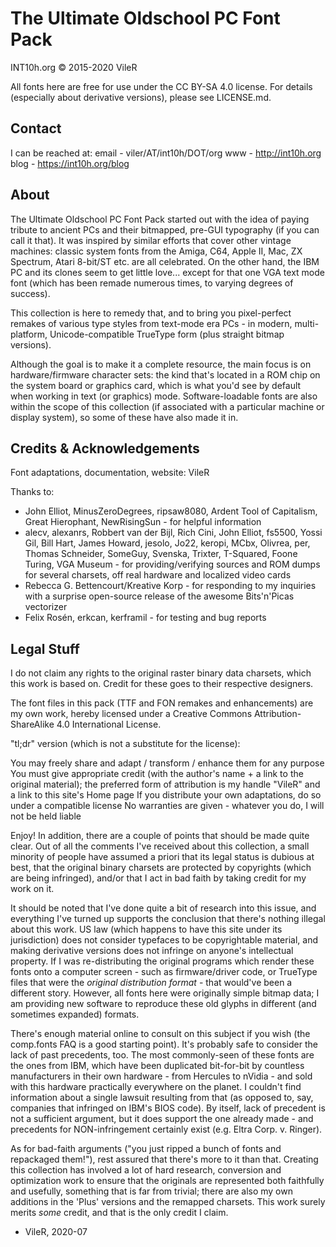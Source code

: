 # The Ultimate Oldschool PC Font Pack

INT10h.org © 2015-2020 VileR

All fonts here are free for use under the CC BY-SA 4.0 license. For details (especially about derivative versions), please see LICENSE.md.


## Contact

I can be reached at:   email - viler/ΑΤ/int10h/DΟТ/org
                         www - http://int10h.org
                        blog - https://int10h.org/blog

## About

The Ultimate Oldschool PC Font Pack started out with the idea of paying tribute
to ancient PCs and their bitmapped, pre-GUI typography (if you can call it
that). It was inspired by similar efforts that cover other vintage machines:
classic system fonts from the Amiga, C64, Apple II, Mac, ZX Spectrum, Atari
8-bit/ST etc. are all celebrated. On the other hand, the IBM PC and its clones
seem to get little love... except for that one VGA text mode font (which has
been remade numerous times, to varying degrees of success).

This collection is here to remedy that, and to bring you pixel-perfect remakes
of various type styles from text-mode era PCs - in modern, multi-platform,
Unicode-compatible TrueType form (plus straight bitmap versions).

Although the goal is to make it a complete resource, the main focus is on
hardware/firmware character sets: the kind that's located in a ROM chip on the
system board or graphics card, which is what you'd see by default when working
in text (or graphics) mode. Software-loadable fonts are also within the scope of
this collection (if associated with a particular machine or display system), so
some of these have also made it in.

## Credits & Acknowledgements

Font adaptations, documentation, website: VileR

Thanks to:

- John Elliot, MinusZeroDegrees, ripsaw8080, Ardent Tool of Capitalism,
  Great Hierophant, NewRisingSun - for helpful information
- alecv, alexanrs, Robbert van der Bijl, Rich Cini, John Elliot, fs5500,
  Yossi Gil, Bill Hart, James Howard, jesolo, Jo22, keropi, MCbx, Olivrea, per,
  Thomas Schneider, SomeGuy, Svenska, Trixter, T-Squared, Foone Turing,
  VGA Museum - for providing/verifying sources and ROM dumps for several
  charsets, off real hardware and localized video cards
- Rebecca G. Bettencourt/Kreative Korp - for responding to my inquiries with a
  surprise open-source release of the awesome Bits'n'Picas vectorizer
- Felix Rosén, erkcan, kerframil - for testing and bug reports


## Legal Stuff

I do not claim any rights to the original raster binary data charsets, which
this work is based on. Credit for these goes to their respective designers.

The font files in this pack (TTF and FON remakes and enhancements) are my own
work, hereby licensed under a Creative Commons Attribution-ShareAlike 4.0
International License.

"tl;dr" version (which is not a substitute for the license):

You may freely share and adapt / transform / enhance them for any purpose
You must give appropriate credit (with the author's name + a link to the
original material); the preferred form of attribution is my handle "VileR" and a
link to this site's Home page
If you distribute your own adaptations, do so under a compatible license
No warranties are given - whatever you do, I will not be held liable

Enjoy!
In addition, there are a couple of points that should be made quite clear. Out
of all the comments I've received about this collection, a small minority of
people have assumed a priori that its legal status is dubious at best, that the
original binary charsets are protected by copyrights (which are being
infringed), and/or that I act in bad faith by taking credit for my work on it.

It should be noted that I've done quite a bit of research into this issue, and
everything I've turned up supports the conclusion that there's nothing illegal
about this work. US law (which happens to have this site under its jurisdiction)
does not consider typefaces to be copyrightable material, and making derivative
versions does not infringe on anyone's intellectual property. If I was
re-distributing the original programs which render these fonts onto a computer
screen - such as firmware/driver code, or TrueType files that were the *original
distribution format* - that would've been a different story. However, all fonts
here were originally simple bitmap data; I am providing new software to
reproduce these old glyphs in different (and sometimes expanded) formats.

There's enough material online to consult on this subject if you wish (the
comp.fonts FAQ is a good starting point). It's probably safe to consider the
lack of past precedents, too. The most commonly-seen of these fonts are the ones
from IBM, which have been duplicated bit-for-bit by countless manufacturers in
their own hardware - from Hercules to nVidia - and sold with this hardware
practically everywhere on the planet. I couldn't find information about a single
lawsuit resulting from that (as opposed to, say, companies that infringed on
IBM's BIOS code). By itself, lack of precedent is not a sufficient argument, but
it does support the one already made - and precedents for NON-infringement
certainly exist (e.g. Eltra Corp. v. Ringer).

As for bad-faith arguments ("you just ripped a bunch of fonts and repackaged
them!"), rest assured that there's more to it than that. Creating this
collection has involved a lot of hard research, conversion and optimization work
to ensure that the originals are represented both faithfully and usefully,
something that is far from trivial; there are also my own additions in the
'Plus' versions and the remapped charsets. This work surely merits *some*
credit, and that is the only credit I claim.

- VileR, 2020-07
